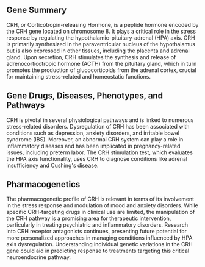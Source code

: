 ## Gene Summary
CRH, or Corticotropin-releasing Hormone, is a peptide hormone encoded by the CRH gene located on chromosome 8. It plays a critical role in the stress response by regulating the hypothalamic-pituitary-adrenal (HPA) axis. CRH is primarily synthesized in the paraventricular nucleus of the hypothalamus but is also expressed in other tissues, including the placenta and adrenal gland. Upon secretion, CRH stimulates the synthesis and release of adrenocorticotropic hormone (ACTH) from the pituitary gland, which in turn promotes the production of glucocorticoids from the adrenal cortex, crucial for maintaining stress-related and homeostatic functions.

## Gene Drugs, Diseases, Phenotypes, and Pathways
CRH is pivotal in several physiological pathways and is linked to numerous stress-related disorders. Dysregulation of CRH has been associated with conditions such as depression, anxiety disorders, and irritable bowel syndrome (IBS). Moreover, an abnormal CRH system can play a role in inflammatory diseases and has been implicated in pregnancy-related issues, including preterm labor. The CRH stimulation test, which evaluates the HPA axis functionality, uses CRH to diagnose conditions like adrenal insufficiency and Cushing's disease. 

## Pharmacogenetics
The pharmacogenetic profile of CRH is relevant in terms of its involvement in the stress response and modulation of mood and anxiety disorders. While specific CRH-targeting drugs in clinical use are limited, the manipulation of the CRH pathway is a promising area for therapeutic intervention, particularly in treating psychiatric and inflammatory disorders. Research into CRH receptor antagonists continues, presenting future potential for more personalized approaches in managing conditions influenced by HPA axis dysregulation. Understanding individual genetic variations in the CRH gene could aid in predicting response to treatments targeting this critical neuroendocrine pathway.